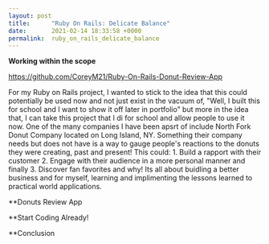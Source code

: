 ```yaml
---
layout: post
title:      "Ruby On Rails: Delicate Balance"
date:       2021-02-14 18:33:58 +0000
permalink:  ruby_on_rails_delicate_balance
---
```


**Working within the scope**

https://github.com/CoreyM21/Ruby-On-Rails-Donut-Review-App

For my Ruby on Rails project, I wanted to stick to the idea that this could potentially be used now and not just exist in the vacuum of, "Well, I built this for school and I want to show it off later in portfolio" but more in the idea that, I can take this project that I di for school and allow people to use it now. One of the many companies I have been apsrt of include North Fork Donut Company located on Long Island, NY. Something their company needs but does not have is a way to gauge people's reactions to the donuts they were creating, past and present! This could: 1. Build a rapport with their customer 2. Engage with their audience in a more personal manner and finally 3. Discover fan favorites and why! Its all about buidling a better business and for myself, learning and implimenting the lessons learned to practical world applications.

**Donuts Review App



**Start Coding Already!



**Conclusion



